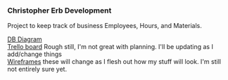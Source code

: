 ### Christopher Erb Development <br/>

Project to keep track of business Employees, Hours, and Materials.  <br/>




[DB Diagram](https://dbdiagram.io/d/606323efecb54e10c33df447) <br/>
[Trello board](https://trello.com/b/eAtSJTnE/christophererbdevelopment) Rough still, I'm not great with planning. I'll be updating as I add/change things <br/>
[Wireframes](https://imgur.com/a/Jxvr49i) these will change as I flesh out how my stuff will look.  I'm still not entirely sure yet. <br/>
